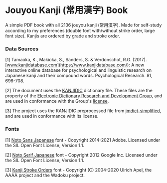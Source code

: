 # Jouyou Kanji (常用漢字) Book

A simple PDF book with all 2136 jouyou kanji (常用漢字).
Made for self-study according to my preferences (double font with/without strike order, large font size).
Kanjis are ordered by grade and stroke order.

### Data Sources

[1] Tamaoka, K., Makioka, S., Sanders, S. & Verdonschot, R.G. (2017). [www.kanjidatabase.com](https://www.kanjidatabase.com/): A new interactive online database for psychological and linguistic research on Japanese kanji and their compound words. Psychological Research. 81, 696-708.

[2] The document uses the [KANJIDIC](https://www.edrdg.org/wiki/KANJIDIC_Project.html) dictionary file. These files are the property of the [Electronic Dictionary Research and Development Group](https://www.edrdg.org/), and are used in conformance with the Group's [license](https://www.edrdg.org/edrdg/licence.html).

[3] The project uses the KANJIDIC preprocessed file from [jmdict-simplified](https://github.com/scriptin/jmdict-simplified), and are used in conformance with its license.

### Fonts

[1] [Noto Sans Japanese](https://fonts.google.com/noto/specimen/Noto+Sans+JP) font - Copyright 2014-2021 Adobe. Licensed under the SIL Open Font License, Version 1.1.

[2] [Noto Serif Japanese](https://fonts.google.com/noto/specimen/Noto+Serif+JP) font - Copyright 2012 Google Inc. Licensed under the SIL Open Font License, Version 1.1.

[3] [Kanji Stroke Orders](https://www.nihilist.org.uk/) font - Copyright (C) 2004-2020 Ulrich Apel, the AAAA project and the Wadoku project.

